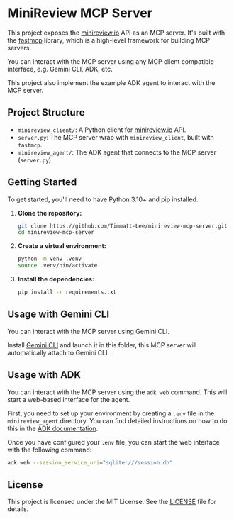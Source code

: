 # MiniReview MCP Server

This project exposes the [minireview.io](https://minireview.io/) API as an MCP
server. It's built with the
[fastmcp](https://github.com/jlowin/fastmcp) library, which is a high-level
framework for building MCP servers.

You can interact with the MCP server using any MCP client compatible interface, e.g. Gemini CLI, ADK, etc.

This project also implement the example ADK agent to interact with the MCP server.


## Project Structure

- `minireview_client/`: A Python client for [minireview.io](https://minireview.io/) API.
-   `server.py`: The MCP server wrap with `minireview_client`, built with `fastmcp`.
-   `minireview_agent/`: The ADK agent that connects to the MCP server (`server.py`).

## Getting Started

To get started, you'll need to have Python 3.10+ and pip installed.

1. **Clone the repository:**

    ```bash
    git clone https://github.com/Timmatt-Lee/minireview-mcp-server.git
    cd minireview-mcp-server
    ```

2. **Create a virtual environment:**

    ```bash
    python -m venv .venv
    source .venv/bin/activate
    ```

3. **Install the dependencies:**

    ```bash
    pip install -r requirements.txt
    ```

## Usage with Gemini CLI

You can interact with the MCP server using Gemini CLI.

Install [Gemini CLI](https://github.com/google/gemini-cli) and launch it in this folder, this MCP server will automatically attach to Gemini CLI.

## Usage with ADK

You can interact with the MCP server using the `adk web` command. This will
start a web-based interface for the agent.

First, you need to set up your environment by creating a `.env` file in the
`minireview_agent` directory. You can find detailed instructions on how to do
this in the
[ADK documentation](https://google.github.io/adk-docs/get-started/quickstart/#set-up-the-model).

Once you have configured your `.env` file, you can start the web interface with
the following command:

```bash
adk web --session_service_uri="sqlite:///session.db"
```



## License

This project is licensed under the MIT License. See the [LICENSE](LICENSE) file
for details.
